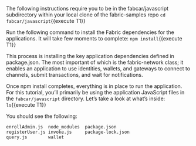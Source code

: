 The following instructions require you to be in the fabcar/javascript subdirectory within your local clone of the fabric-samples repo `cd fabcar/javascript`{{execute T1}}

Run the following command to install the Fabric dependencies for the applications. It will take few moments to complete: `npm install`{{execute T1}}

This process is installing the key application dependencies defined in package.json. The most important of which is the fabric-network class; it enables an application to use identities, wallets, and gateways to connect to channels, submit transactions, and wait for notifications. 

Once npm install completes, everything is in place to run the application. For this tutorial, you’ll primarily be using the application JavaScript files in the `fabcar/javascript` directory. Let’s take a look at what’s inside: `ls`{{execute T1}}

You should see the following:

```
enrollAdmin.js  node_modules  package.json
registerUser.js invoke.js     package-lock.json 
query.js        wallet
```